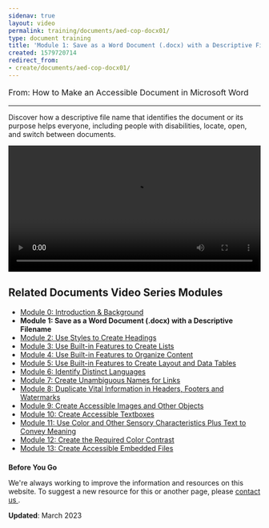 ```yaml
---
sidenav: true
layout: video
permalink: training/documents/aed-cop-docx01/
type: document training
title: 'Module 1: Save as a Word Document (.docx) with a Descriptive Filename'
created: 1579720714
redirect_from:
- create/documents/aed-cop-docx01/
---
```


[comment]: <> (# Module 1: **Save as a Word Document &#40;.docx&#41; with a Descriptive Filename**)

<p style="font-size:115%">
  From: How to Make an Accessible Document in Microsoft Word
</p>

* * *

Discover how a descriptive file name that identifies the document or its purpose helps everyone, including people with disabilities, locate, open, and switch between documents.

<video controls="controls" data-vscid="3qesx4ovd" style="width:100%"><source src="https://assets.section508.gov/files/aed-cop-docx-m01.mp4" type="video/mp4" /></video>

## Related Documents Video Series Modules

  * [Module 0: Introduction & Background][1]
  * **Module 1: Save as a Word Document (.docx) with a Descriptive Filename**
  * [Module 2: Use Styles to Create Headings][2]
  * [Module 3: Use Built-in Features to Create Lists][3]
  * [Module 4: Use Built-in Features to Organize Content][4]
  * [Module 5: Use Built-in Features to Create Layout and Data Tables][5]
  * [Module 6: Identify Distinct Languages][6]
  * [Module 7: Create Unambiguous Names for Links][7]
  * [Module 8: Duplicate Vital Information in Headers, Footers and Watermarks][8]
  * [Module 9: Create Accessible Images and Other Objects][9]
  * [Module 10: Create Accessible Textboxes][10]
  * [Module 11: Use Color and Other Sensory Characteristics Plus Text to Convey Meaning][11]
  * [Module 12: Create the Required Color Contrast][12]
  * [Module 13: Create Accessible Embedded Files][13]

<div class="border-base radius-lg border-1px" style="margin-top: 1.5em;">
<div class="padding-1">
<p class="text-large"><strong>Before You Go</strong></p>
<p>We're always working to improve the information and resources on this website. To suggest a new resource for this or another page, please <a href="mailto:section.508@gsa.gov">contact us
</a>.</p>
</div>
</div>

**Updated**: March 2023

 [1]: {{site.baseurl}}/training/documents/aed-cop-docx01/
 [2]: {{site.baseurl}}/training/documents/aed-cop-docx02/
 [3]: {{site.baseurl}}/training/documents/aed-cop-docx03/
 [4]: {{site.baseurl}}/training/documents/aed-cop-docx04/
 [5]: {{site.baseurl}}/training/documents/aed-cop-docx05/
 [6]: {{site.baseurl}}/training/documents/aed-cop-docx06/
 [7]: {{site.baseurl}}/training/documents/aed-cop-docx07/
 [8]: {{site.baseurl}}/training/documents/aed-cop-docx08/
 [9]: {{site.baseurl}}/training/documents/aed-cop-docx09/
 [10]: {{site.baseurl}}/training/documents/aed-cop-docx10/
 [11]: {{site.baseurl}}/training/documents/aed-cop-docx11/
 [12]: {{site.baseurl}}/training/documents/aed-cop-docx12/
 [13]: {{site.baseurl}}/training/documents/aed-cop-docx13/